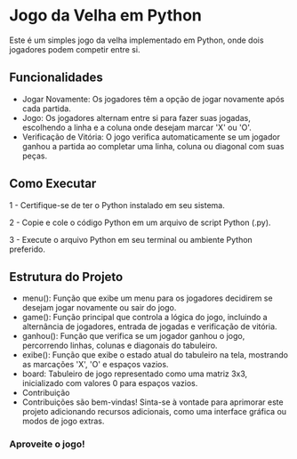 # Jogo da Velha em Python
Este é um simples jogo da velha implementado em Python, onde dois jogadores podem competir entre si.

## Funcionalidades
- Jogar Novamente: Os jogadores têm a opção de jogar novamente após cada partida.
- Jogo: Os jogadores alternam entre si para fazer suas jogadas, escolhendo a linha e a coluna onde desejam marcar 'X' ou 'O'.
- Verificação de Vitória: O jogo verifica automaticamente se um jogador ganhou a partida ao completar uma linha, coluna ou diagonal com suas peças.

## Como Executar
1 - Certifique-se de ter o Python instalado em seu sistema.

2 - Copie e cole o código Python em um arquivo de script Python (.py).

3 - Execute o arquivo Python em seu terminal ou ambiente Python preferido.

## Estrutura do Projeto
- menu(): Função que exibe um menu para os jogadores decidirem se desejam jogar novamente ou sair do jogo.
- game(): Função principal que controla a lógica do jogo, incluindo a alternância de jogadores, entrada de jogadas e verificação de vitória.
- ganhou(): Função que verifica se um jogador ganhou o jogo, percorrendo linhas, colunas e diagonais do tabuleiro.
- exibe(): Função que exibe o estado atual do tabuleiro na tela, mostrando as marcações 'X', 'O' e espaços vazios.
- board: Tabuleiro de jogo representado como uma matriz 3x3, inicializado com valores 0 para espaços vazios.
- Contribuição
- Contribuições são bem-vindas! Sinta-se à vontade para aprimorar este projeto adicionando recursos adicionais, como uma interface gráfica ou modos de jogo extras.

### Aproveite o jogo!
